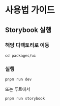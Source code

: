 # 사용법 가이드

## Storybook 실행

### 해당 디렉토리로 이동
```shell
cd packages/ui
```
### 실행
```shell
pnpm run dev
```

또는 루트에서
```shell
pnpm run storybook
```

